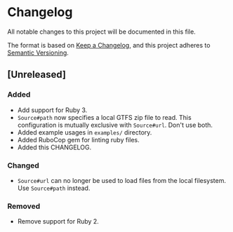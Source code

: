 # Changelog
All notable changes to this project will be documented in this file.

The format is based on [Keep a Changelog](https://keepachangelog.com/en/1.0.0/),
and this project adheres to [Semantic Versioning](https://semver.org/spec/v2.0.0.html).

## [Unreleased]
### Added
- Add support for Ruby 3.
- `Source#path` now specifies a local GTFS zip file to read. This configuration
  is mutually exclusive with `Source#url`. Don't use both.
- Added example usages in `examples/` directory.
- Added RuboCop gem for linting ruby files.
- Added this CHANGELOG.
### Changed
- `Source#url` can no longer be used to load files from the local filesystem.
  Use `Source#path` instead.
### Removed
- Remove support for Ruby 2.
